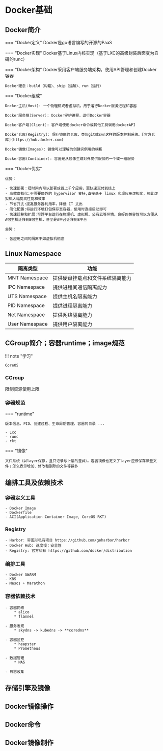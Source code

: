 # Docker基础

## Docker简介

=== "Docker定义"
    Docker是go语言编写的开源的PaaS

=== "Docker实现"
    Docker基于Linux内核实现（基于LXC的高级封装后面变为自研的runc）

=== "Docker架构"
    Docker采用客户端服务端架构，使用API管理和创建Docker容器

    Docker理念：build（构建）、ship（运输）、run（运行）

=== "Docker组成"

    Docker主机(Host): 一个物理机或者虚拟机，用于运行Docker服务进程和容器

    Docker服务端(Server): Docker守护进程，运行Docker容器

    Docker客户端(Client): 客户端使用docker命令或其他工具调用dockerAPI

    Docker仓库(Registry): 保存镜像的仓库，类似git或svn这样的版本控制系统。[官方仓库](https://hub.docker.com)

    Docker镜像(Images): 镜像可以理解为创建实例用的模板

    Docker容器(Container): 容器是从镜像生成对外提供服务的一个或一组服务

=== "Docker优劣"

    优势：
    
    - 快速部署：短时间内可以部署成百上千个应用，更快速交付到线上
    - 高效虚拟化:不需要额外的 hypervisor 支持,直接基于 linux 实现应用虚拟化，相比虚拟机大幅提高性能和效率
    - 节省开支:提高服务器利用率，降低 IT 支出
    - 简化配置:将运行环境打包保存至容器，使用时直接启动即可
    - 快速迁移和扩展:可跨平台运行在物理机、虚拟机、公有云等环境，良好的兼容性可以方便从A宿主机迁移到B宿主机，甚至是A平台迁移到B平台
    
    劣势：

    - 各应用之间的隔离不如虚拟机彻底

## Linux Namespace

|隔离类型|功能|
|-|-|
|MNT Namespace|提供硬盘挂载点和文件系统隔离能力|
|IPC Namespace|提供进程间通信隔离能力|
|UTS Namespace|提供主机名隔离能力|
|PID Namespace|提供进程隔离能力|
|Net Namespace|提供网络隔离能力|
|User Namespace|提供用户隔离能力|

## CGroup简介；容器runtime；image规范

!!! note "学习"
    
    CoreOS

### CGroup

限制资源使用上限

### 容器规范

=== "runtime"
    
    版本信息、PID、创建过程、生命周期管理、容器的目录 ...

    - Lxc
    - runc
    - rkt

=== "镜像"

    文件系统（以layer保存，且只记录与上层的差异）。容器镜像也定义了layer应该保存那些文件；怎么表示增加、修改和删除的文件等操作

## 编排工具及依赖技术

### 容器定义工具

    - Docker Image
    - Dockerfile
    - ACI(Application Container Image, CoreOS RKT)

### Registry

    - Harbor: 带图形私有项目 https://github.com/goharbor/harbor
    - Docker Hub: 速度慢；安全性
    - Registry: 官方私有 https://github.com/docker/distribution

### 编排工具
    
    - Docker SWARM
    - K8S
    - Mesos + Marathon

### 容器依赖技术

    - 容器网络
        * alico
        * flannel

    - 服务发现
        * skydns -> kubedns -> **coredns**

    - 容器监控
        * heapster
        * Prometheus

    - 数据管理
        * NAS

    - 日志收集

## 存储引擎及镜像

## Docker镜像操作

## Docker命令

## Docker镜像制作